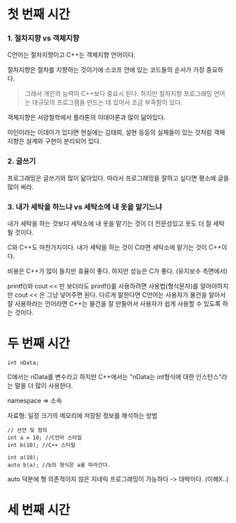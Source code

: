 # 첫 번째 시간

### 1. 절차지향 vs 객체지향

C언어는 절차지향이고 C++는 객체지향 언어이다.

절차지향은 절차를 지향하는 것이기에 스코프 안에 있는 코드들의 순서가 가장 중요하다.

> 그래서 개인의 능력이 C++보다 중요시 된다.
> 하지만 절차지향 프로그래밍 언어는 대규모의 프로그램을 만드는 데 있어서 조금 부족함이 있다.

객체지향은 서양철학에서 플라톤의 이데아론과 많이 닮아있다.

미인이라는 이데아가 있다면 현실에는 김태희, 설현 등등의 실체들이 있는 것처럼
객체지향은 설계와 구현이 분리되어 있다.

### 2. 글쓰기

프로그래밍은 글쓰기와 많이 닮아있다.
따라서 프로그래밍을 잘하고 싶다면 평소에 글을 많이 써라.

### 3. 내가 세탁을 하느냐 vs 세탁소에 내 옷을 맡기느냐

내가 세탁을 하는 것보다 세탁소에 내 옷을 맡기는 것이 더 전문성있고 옷도 더 잘 세탁될 것이다.

C와 C++도 마찬가지이다. 내가 세탁을 하는 것이 C라면 세탁소에 맡기는 것이 C++이다.

비용은 C++가 많이 들지만 효율이 좋다. 하지만 성능은 C가 좋다. (유지보수 측면에서)

printf()와 cout << 만 보더라도 printf()를 사용하려면 사용법(형식문자)를 알아야하지만 cout << 은 그냥 넣어주면 된다. 다르게 말한다면 C언어는 사용자가 물건을 알아서 잘 사용하라는 언어라면 C++는 물건을 잘 만들어서 사용자가 쉽게 사용할 수 있도록 하는 것이다.


# 두 번째 시간

```
int nData;
```

C에서는 nData를 변수라고 하지만 C++에서는 "nData는 int형식에 대한 인스턴스"라는 말을 더 많이 사용한다.

namespace => 소속

자료형: 일정 크기의 메모리에 저장된 정보를 해석하는 방법

```
// 선언 및 정의
int a = 10; //C언어 스타일
int b(10); //C++ 스타일
```

```
int a(10);
auto b(a); //b의 형식은 a을 따라간다.
```

auto 덕분에 형 의존적이지 않은 지네릭 프로그래밍이 가능하다 -> 대박이다. (이해X..)

# 세 번째 시간

